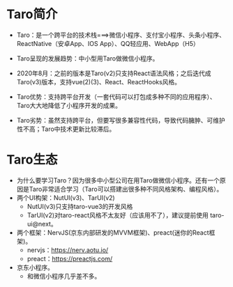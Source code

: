 
# Taro简介

- Taro：是一个跨平台的技术栈===>微信小程序、支付宝小程序、头条小程序、ReactNative（安卓App、IOS App）、QQ轻应用、WebApp（H5）

- Taro呈现的发展趋势：中小型用Taro做微信小程序。

- 2020年8月：之前的版本是Taro(v2)只支持React语法风格；之后迭代成Taro(v3)版本，支持vue(2)(3)、React、ReactHooks风格。

- Taro优势：支持跨平台开发（一套代码可以打包成多种不同的应用程序）、Taro大大地降低了小程序开发的成果。
- Taro劣势：虽然支持跨平台，但要写很多兼容性代码，导致代码臃肿、可维护性不高；Taro中技术更新比较滞后。


# Taro生态

- 为什么要学习Taro？因为很多中小型公司在用Taro做微信小程序。还有一个原因是Taro非常适合学习（Taro可以搭建出很多种不同风格架构、编程风格）。
- 两个UI构架：NutUI(v3)、TarUI(v2)
  - NutUI(v3)只支持taro-vue3的开发风格
  - TarUI(v2)对taro-react风格不太友好（应该用不了），建议提前使用 taro-ui@next。
- 两个框架：NervJS(京东内部研发的MVVM框架)、preact(迷你的React框架)。
  - nervjs：https://nerv.aotu.io/
  - preact：https://preactjs.com/
- 京东小程序。
  - 和微信小程序几乎差不多。
